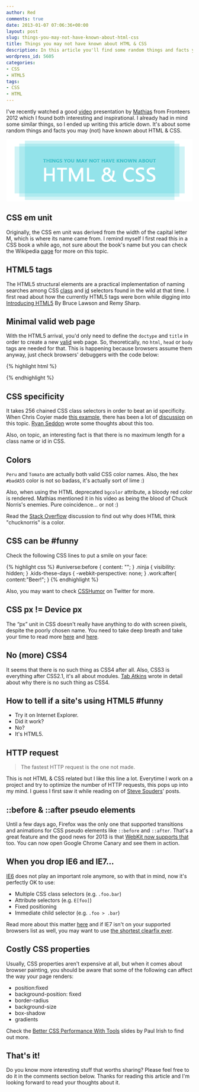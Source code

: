 ```yaml
---
author: Red
comments: true
date: 2013-01-07 07:06:36+00:00
layout: post
slug: things-you-may-not-have-known-about-html-css
title: Things you may not have known about HTML & CSS
description: In this article you'll find some random things and facts you may not have known about HTML & CSS.
wordpress_id: 5605
categories:
- CSS
- HTML5
tags:
- CSS
- HTML
---
```


I've recently watched a good [video](http://vimeo.com/channels/fronteers12/52851509) presentation by [Mathias](http://mathiasbynens.be/) from Fronteers 2012 which I found both interesting and inspirational. I already had in mind some similar things, so I ended up writing this article down. It's about some random things and facts you may (not) have known about HTML & CSS.

![Things you may not have known about HTML & CSS](/wp-content/uploads/2013/01/things-you-may-not-have-known-about-html-css.png)

<!-- more -->

## CSS em unit

Originally, the CSS em unit was derived from the width of the capital letter M, which is where its name came from. I remind myself I first read this in a CSS book a while ago, not sure about the book's name but you can check the Wikipedia [page](http://en.wikipedia.org/wiki/Em_(typography)) for more on this topic.


## HTML5 tags

The HTML5 structural elements are a practical implementation of naming searches among CSS [class](https://developers.google.com/webmasters/state-of-the-web/2005/classes) and [id](http://devfiles.myopera.com/articles/572/idlist-url.htm) selectors found in the wild at that time. I first read about how the currently HTML5 tags were born while digging into [Introducing HTML5](http://introducinghtml5.com/) By Bruce Lawson and Remy Sharp.

## Minimal valid web page

With the HTML5 arrival, you'd only need to define the `doctype` and `title` in order to create a new [valid](http://validator.w3.org/) web page. So, theoretically, no `html`, `head` or `body` tags are needed for that. This is happening because browsers assume them anyway, just check browsers' debuggers with the code below:

{% highlight html %}
<!doctype HTML>
<title>Bazinga</title>
{% endhighlight %}

## CSS specificity

It takes 256 chained CSS class selectors in order to beat an id specificity. When Chris Coyier made [this example](http://codepen.io/chriscoyier/pen/lzjqh), there has been a lot of [discussion](http://news.ycombinator.com/item?id=4388649) on this topic. [Ryan Seddon](http://www.thecssninja.com/css/extreme-specificity) wrote some thoughts about this too.

Also, on topic, an interesting fact is that there is no maximum length for a class name or id in CSS.

## Colors

`Peru` and `Tomato` are actually both valid CSS color names. Also, the hex `#badA55` color is not so badass, it's actually sort of lime :)

Also, when using the HTML deprecated `bgcolor` attribute, a bloody red color is rendered. Mathias mentioned it in his video as being the blood of Chuck Norris's enemies. Pure coincidence... or not :)

Read the [Stack Overflow](http://stackoverflow.com/questions/8318911/why-does-html-think-chucknorris-is-a-color) discussion to find out why does HTML think "chucknorris" is a color.

## CSS can be #funny

Check the following CSS lines to put a smile on your face:
    
{% highlight css %}
#universe:before { content: ""; }
.ninja { visibility: hidden; }
.kids-these-days { -webkit-perspective: none; }
.work:after{ content:"Beer!"; }
{% endhighlight %} 

Also, you may want to check [CSSHumor](https://twitter.com/CSSHumor) on Twitter for more.

## CSS px != Device px

The “px” unit in CSS doesn't really have anything to do with screen pixels, despite the poorly chosen name. You need to take deep breath and take your time to read more [here](http://inamidst.com/stuff/notes/csspx) and [here](http://www.quirksmode.org/blog/archives/2010/04/a_pixel_is_not.html).

## No (more) CSS4

It seems that there is no such thing as CSS4 after all. Also, CSS3 is everything after CSS2.1, it's all about modules. [Tab Atkins](http://www.xanthir.com/b4Ko0) wrote in detail about why there is no such thing as CSS4. 


## How to tell if a site's using HTML5 #funny
	
  * Try it on Internet Explorer.	
  * Did it work?	
  * No?	
  * It's HTML5.

## HTTP request

>The fastest HTTP request is the one not made.

This is not HTML & CSS related but I like this line a lot. Everytime I work on a project and try to optimize the number of HTTP requests, this pops up into my mind. I guess I first saw it while reading on of [Steve Souders](http://www.stevesouders.com/blog/2012/03/22/cache-them-if-you-can/)' posts.

## ::before & ::after pseudo elements


Until a few days ago, Firefox was the only one that supported transitions and animations for CSS pseudo elements like `::before` and `::after`. That's a great feature and the good news for 2013 is that [WebKit now supports that](http://trac.webkit.org/changeset/138632) too. You can now open Google Chrome Canary and see them in action.



## When you drop IE6 and IE7...


[IE6](http://www.red-team-design.com/how-to-solve-common-ie-bugs) does not play an important role anymore, so with that in mind, now it's perfectly OK to use:
	
  * Multiple CSS class selectors (e.g. `.foo.bar`)	
  * Attribute selectors (e.g. `E[foo]`)	
  * Fixed positioning	
  * Immediate child selector (e.g. `.foo > .bar`)

Read more about this matter [here](http://www.bennadel.com/blog/2306-What-CSS-Properties-Are-Supported-When-You-Drop-IE6-Support.htm) and if IE7 isn't on your supported browsers list as well, you may want to use [the shortest clearfix ever](http://www.css-101.org/articles/clearfix/latest-new-clearfix-so-far.php).

## Costly CSS properties
Usually, CSS properties aren't expensive at all, but when it comes about browser painting, you should be aware that some of the following can affect the way your page renders:
	
  * position:fixed	
  * background-position: fixed	
  * border-radius	
  * background-size	
  * box-shadow	
  * gradients

Check the [Better CSS Performance With Tools](http://dl.dropbox.com/u/39519/talks/cssperf-cssdevconf/index.html) slides by Paul Irish to find out more.

## That's it!
Do you know more interesting stuff that worths sharing? Please feel free to do it in the comments section below. Thanks for reading this article and I'm looking forward to read your thoughts about it.